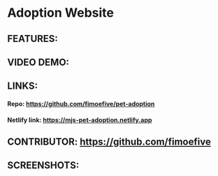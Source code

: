 # Adoption Website

## FEATURES:

## VIDEO DEMO:

## LINKS:
#### Repo: https://github.com/fimoefive/pet-adoption
#### Netlify link: https://mjs-pet-adoption.netlify.app

## CONTRIBUTOR: https://github.com/fimoefive

## SCREENSHOTS:
